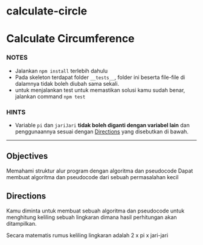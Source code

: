# calculate-circle

# Calculate Circumference

### NOTES

- Jalankan `npm install` terlebih dahulu
- Pada skeleton terdapat folder `__tests__`, folder ini beserta file-file di dalamnya tidak boleh diubah sama sekali.
- untuk menjalankan test untuk memastikan solusi kamu sudah benar, jalankan command `npm test`

### HINTS

- Variable `pi` dan `jariJari` __tidak boleh diganti dengan variabel lain__ dan penggunaannya sesuai dengan [Directions](#directions) yang disebutkan di bawah.

---

## Objectives
Memahami struktur alur program dengan algoritma dan pseudocode
Dapat membuat algoritma dan pseudocode dari sebuah permasalahan kecil

## Directions
Kamu diminta untuk membuat sebuah algoritma dan pseudocode untuk menghitung keliling sebuah lingkaran dimana hasil perhitungan akan ditampilkan.

Secara matematis rumus keliling lingkaran adalah 2 x pi x jari-jari
